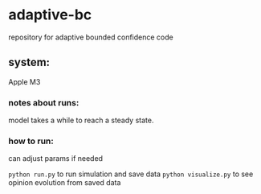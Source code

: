 # adaptive-bc

repository for adaptive bounded confidence code

## system:

Apple M3

### notes about runs:

model takes a while to reach a steady state.

### how to run:

can adjust params if needed

`python run.py` to run simulation and save data
`python visualize.py` to see opinion evolution from saved data
